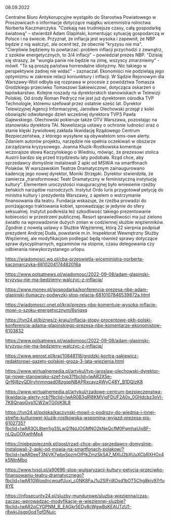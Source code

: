 08.09.2022

Centralne Biuro Antykorupcyjne wystąpiło do Starostwa Powiatowego w Proszowicach o informacje dotyczące majątku wiceministra rolnictwa Norberta Kaczmarczyka. "Czekają nas trudniejsze czasy, całą gospodarkę światową" – stwierdził Adam Glapiński, komentując sytuację gospodarczą w Polsce i na świecie. Przyznał, że inflacja jest wysoka i zapewnił, że NBP będzie z nią walczyć, ale ocenił też, że obecnie "kryzysu nie ma". "Cierpliwie będziemy to powtarzać: problem inflacji przychodzi z zewnątrz, z szoków energetycznych, to 3/4 inflacji" – powiedział prezes NBP. "Dzisiaj się straszy, że "wungla panie nie będzie na zimę, wszyscy zmarzniemy" - mówił. "To są proszę państwa horrendalne idiotyzmy. Nic takiego w perspektywie żadnej nie widać" - zaznaczał. Ekonomiści nie podzielają jego optymizmu w zakresie relacji koniunktury i inflacji. W Sądzie Rejonowym dla Warszawy-Woli odbyła się rozprawa w procesie z powództwa Tomasza Grodzkiego przeciwko Tomaszowi Sakiewiczowi, dotycząca oskarżeń o łapówkarstwo. Kolejne roszady na dyrektorskich stanowiskach w Telewizji Polskiej. Od środy Roman Pedrycz nie jest już dyrektorem ośrodka TVP Technologie, któremu szefował przez ostatnie sześć lat. Dyrektor Telewizyjnej Agencji Informacyjnej, Jarosław Olechowski przejął z kolei obowiązki odwołanego dzień wcześniej dyrektora TVP3 Pawła Gajewskiego. Olechowski pokieruje także OTV Warszawa, pozostając na stanowisku dyrektora TAI. Nowelizacja ustawy o ochronie ludności oraz o stanie klęski żywiołowej zakłada likwidację Rządowego Centrum Bezpieczeństwa, z którego wysyłane są obywatelom sms-owe alerty. Zdaniem autorów projektu, narzędzie nie spełnia oczekiwań w obszarze zarządzania kryzysowego. Joanna Kluzik-Rostkowska komentuje wczorajsze słowa Kaczyńskiego o Wiedniu, mówiąc, że prezesowi stolica Austrii bardzo się przed trzydziestu laty podobała. Rząd chce, aby sprzedawcy domyślnie instalowali 2 apki od MSWiA na smartfonach Polaków. W warszawskim Teatrze Dramatycznym zainaugurowano kadencję jego nowej dyrektor, Moniki Strzępki. Dyrektor stwierdziła, że zamierza „transformować Teatr Dramatyczny w feministyczną instytucję kultury”. Elementem uroczystości inauguracyjnej było wniesienie rzeźby żeńskich narządów rozrodczych. Instytut Ordo Iuris przygotował petycję do ministra kultury i prezydenta Warszawy, z apelem o wstrzymanie finansowania dla teatru. Fundacja wskazuje, że rzeźba prowadzi do poniżającego traktowania kobiet, sprowadzając je jedynie do sfery seksualnej. Instytut podkreśla też szkodliwość takiego prezentowanie kobiecości w przestrzeni publicznej. Resort sprawiedliwości ma już zielono światło na wprowadzenie dużych zmian w codziennej służbie więzienników. Zgodnie z nowelą ustawy o Służbie Więziennej, którą 22 sierpnia podpisał prezydent Andrzej Duda, powstanie m.in. Inspektorat Wewnętrzny Służby Więziennej, ale modyfikacjom podlegać będą również sprawy dotyczące spraw dyscyplinarnych, egzaminów na stopnie, czasu delegowania czy odbierania niewykorzystanego urlopu.

https://wiadomosci.wp.pl/cba-przeswietla-wiceministra-norberta-kaczmarczyka-6810204174482016a

https://www.polsatnews.pl/wiadomosc/2022-09-08/adam-glapinski-kryzysu-nie-ma-bedziemy-walczyc-z-inflacja/

https://www.money.pl/gospodarka/konferencja-prezesa-nbp-adam-glapinski-tlumaczy-podwyzki-stop-relacja-6810107846539872a.html

https://wiadomosci.onet.pl/kraj/prezes-nbp-komentuje-wysoka-inflacje-mowi-o-szoku-energetycznym/6srjqxq

https://tvn24.pl/biznes/z-kraju/inflacja-stopy-procentowe-pkb-polski-konferencja-adama-glapinskiego-prezesa-nbp-komentarze-ekonomistow-6103832

https://www.polsatnews.pl/wiadomosc/2022-09-08/adam-glapinski-kryzysu-nie-ma-bedziemy-walczyc-z-inflacja/

https://www.wprost.pl/kraj/10848118/grodzki-kontra-sakiewicz-redaktorowi-gazety-polskiej-groza-3-lata-wiezienia.html

https://www.wirtualnemedia.pl/artykul/tvp-jaroslaw-olechowski-dyrektor-tai-nowe-stanowisko-szef-tvp3?fbclid=IwAR2X5e-Qrf6j8zyQDIryhnmnqad08zgqpNBAPRxcayzAWyC48Y_B1DQIzK8

https://www.wirtualnemedia.pl/artykul/rzadowe-centrum-bezpieczenstwa-likwidacja-alerty-rcb?fbclid=IwAR0B3gRI8KMVjgFDUF2A0x_0GHdcbz3oVl-7K8QnaqGvp1CW2wTG0jjK9L8

https://tvn24.pl/polska/kaczynski-mowil-o-podrozy-do-wiednia-i-innej-strefie-kulturowej-kluzik-rostkowska-wspomina-wyjazd-prezesa-pis-6102735?fbclid=IwAR3OL8ten1jg3SLwQ1NdJOGMNO2kNeQcfM0PqmhaUisBF-nLQuOOXwthMx4

https://niebezpiecznik.pl/post/rzad-chce-aby-sprzedawcy-domyslnie-instalowali-2-apki-od-mswia-na-smartfonach-polakow/?fbclid=IwAR0eeT3NjVK7wbxSpzmOlPtkZmzSkSA7_MXlJ2bXUuXCbRXHOx4k5NtnMbo

https://www.tysol.pl/a90696-stop-wulgaryzacji-kultury-petycja-przeciwko-finansowaniu-teatru-dramatycznego?fbclid=IwAR10WoxdncwoafUuxj_c0NK8FaJ1u2SIFri8Osd1bOT5Chg8kjy97rfu8YE

https://infosecurity24.pl/sluzby-mundurowe/sluzba-wiezienna/czas-zaczac-wprowadzac-modyfikacje-w-wieziennej-sluzbie?fbclid=IwAR2qCYGPNM_B_EAGkr5EDy8cWgwBsKEAUTzU1-r8wkjJisgp0odTqfDNuic